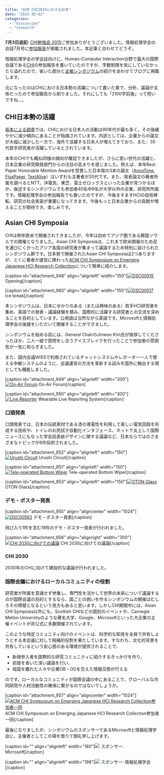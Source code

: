 ```yaml
---
title: "ACM CHI2015における日本"
date: "2015-05-03"
categories: 
  - "discussion"
  - "research"
---
```


**7月3日追記:** [CHI勉強会 2015](http://hci.tokyo/seminar/chi2015/)ご参加ありがとうございました。情報処理学会の会誌7月号に[参加報告](http://id.nii.ac.jp/1001/00142321/)が掲載されました。本記事と合わせてどうぞ。

情報処理学会の学会誌向けに、Human-Computer Interaction分野で最大の国際会議である[CHI](http://chi2015.acm.org/)の参加報告を書いていたのですが、字数制限を気にしていなかったら溢れたので、省いた部分と[主催シンポジウム](http://hci.tokyo)の紹介をあわせてブログに掲載します。

元になったのはCHIにおける日本勢の活躍について書いた章で、分析、議論が主体だったので参加報告から削りました。それにしても「2100字前後」って短いですね…。

## CHI日本勢の活躍

[坂本による調査](http://daisukesakamoto.jp/articles/Analysis-of-Japanese-Research-Activities-on-the-CHI-Conference)では、CHIにおける日本人の活動は90年代が最も多く、その後緩やかに減少傾向にあることが指摘されています。内訳としては、企業からの論文が大幅に減少した一方で、海外で活躍する日本人が増えてきており、また、30代若手研究者が活躍しているとされています。

本年のCHIでも概ね同様の傾向が確認できましたが、さらに若い世代の活躍と、日本企業の研究開発部門からの注目の高まりを感じました。例えば、本年Best Paper Honorable Mention Awardを受賞した日本発の3本の論文（[AnnoTone](http://tealang.info/works/annotone.html), [FluxPaper](http://masaogata.com/projects/fluxpaper/), [TextAlive](http://junkato.jp/ja/textalive/)）はいずれも主著者が20代です。また、発表論文の著者所属を調べるとNTT、沖電気、東芝、富士ゼロックスといった企業が見つかるほか、後述するシンポジウムでも参加者40名中9名が大学以外の企業、研究所所属です。情報処理学会の参加報告でも書いたのですが、今後ますますHCIの技術移転、研究の社会実装が重要になってきます。今後もっと日本企業からの貢献が増えることが期待でき、楽しみです。

## Asian CHI Symposia

CHIは例年欧米で開催されてきましたが、今年は初めてアジア圏である韓国ソウルでの開催となりました。Asian CHI Symposiaは、これまで欧米開催のため足を運びにくかったアジア各国の研究者が集まって議論するため特別に設けられたシンポジウム群です。日本発で開催されたAsian CHI Symposiaは2つありますが、とくに著者が運営に携わった[ACM CHI Symposium on Emerging Japanese HCI Research Collection](http://hci.tokyo)について簡単に紹介します。

\[caption id="attachment\_948" align="alignleft" width="150"\][![DSC00515](images/DSC00515-150x150.jpg)](http://junkato.jp/ja/blog/wp-content/uploads/2015/05/DSC00515.jpg) Opening\[/caption\]

\[caption id="attachment\_960" align="alignleft" width="150"\][![DSC00517](images/DSC00517-150x150.jpg)](http://junkato.jp/ja/blog/wp-content/uploads/2015/05/DSC00517.jpg) Ice break\[/caption\]

本シンポジウムは、日本にゆかりのある（または興味のある）若手HCI研究者を集め、英語での発表・議論経験を積み、国際的に活躍する研究者との交流を深めることを目的としています。公用語は当然ながら英語です。Microsoftと情報処理学会の後援をいただいて開催することができました。

シンポジウムを始める前には、General ChairのJinwoo Kim氏が挨拶してくださったほか、二人一組で質問をし合うアイスブレイクを行ったことで参加者の雰囲気が一気に和らぎました。

また、国内会議WISSで利用されているチャットシステムやレポーター一人で使える中継システムのように、会議運営の方法を革新する試みを国外に輸出する場としても機能しました。

\[caption id="attachment\_949" align="alignleft" width="300"\][![On-Air Forum](images/DSC00518-300x200.jpg)](http://junkato.jp/ja/blog/wp-content/uploads/2015/05/DSC00518.jpg) On-Air Forum\[/caption\]

\[caption id="attachment\_950" align="alignleft" width="300"\][![Live Reporter](images/DSC00524-300x200.jpg)](http://junkato.jp/ja/blog/wp-content/uploads/2015/05/DSC00524.jpg) Wearable Live Reporting System\[/caption\]

### 口頭発表

口頭発表では、日本の伝統素材である漆の導電性を利用して美しい電気回路を形成する技術や、トイレのお尻拭き自動化インタフェース、ネットで炎上して国際ニュースにもなった学会誌表紙デザインに関する議論など、日本ならではのさまざまなトピックが6件採択されました。

\[caption id="attachment\_952" align="alignleft" width="150"\][![Urushi Circuit](images/DSC00534-150x150.jpg)](http://junkato.jp/ja/blog/wp-content/uploads/2015/05/DSC00534.jpg) Urushi Circuit\[/caption\]

\[caption id="attachment\_951" align="alignleft" width="150"\][![Tele-operated Bottom Wiper](images/DSC00531-150x150.jpg)](http://junkato.jp/ja/blog/wp-content/uploads/2015/05/DSC00531.jpg) Tele-operated Bottom Wiper\[/caption\]

\[caption id="attachment\_953" align="alignleft" width="150"\][![OTON Glass](images/DSC00550-150x150.jpg)](http://junkato.jp/ja/blog/wp-content/uploads/2015/05/DSC00550.jpg) OTON Glass\[/caption\]

### デモ・ポスター発表

\[caption id="attachment\_955" align="aligncenter" width="1024"\][![DSC00562](images/DSC00562-1024x682.jpg)](http://junkato.jp/ja/blog/wp-content/uploads/2015/05/DSC00562.jpg) デモ・ポスター発表\[/caption\]

飛び入り1件を含む18件のデモ・ポスター発表が行われました。

\[caption id="attachment\_956" align="alignright" width="300"\][![CHI 2030に向けての議論](images/DSC00564-300x119.jpg)](http://junkato.jp/ja/blog/wp-content/uploads/2015/05/DSC00564.jpg) CHI 2030に向けての議論\[/caption\]

### CHI 2030

2030年のCHIに向けて建設的な議論が行われました。

### 国際会議におけるローカルコミュニティの役割

研究者が所属を意識せず参集し、専門性を活かして世界の未来について議論するのが国際会議の目的とするなら、国ごとの囲いを作るシンポジウムの開催はむしろその障壁となるという見方もあると思います。しかしCHI期間中には、Asian CHI Symposia以外にも、Scottish CHIなどの国別のイベントや、Carnegie Mellon Universityのような著名大学、Google、Microsoftといった大企業の主催イベントが非公式に多数開催されています。

このような特定コミュニティ向けのイベントは、科学的な知見を全員で共有しようとする本会議に対して相補的役割を果たしています。すなわち、文化的背景を共有しているという安心感のある環境が提供されることで、

- 新規参入者を国際的な研究コミュニティに紹介するきっかけを作り、
- 前提を省いた深い議論を行い、
- 祖国を離れた人々や企業OB・OGを交えた情報交換が行える

のです。ローカルなコミュニティが国際会議の中にあることで、グローバルな共同研究や人材流動性の確保に繋がるのではないでしょうか。

\[caption id="attachment\_957" align="aligncenter" width="1024"\][![ACM CHI Symposium on Emerging Japanese HCI Research Collection参加者一同](images/DSC00573-1024x682.jpg)](http://junkato.jp/ja/blog/wp-content/uploads/2015/05/DSC00573.jpg) ACM CHI Symposium on Emerging Japanese HCI Research Collection参加者一同\[/caption\]

最後になりましたが、シンポジウムのスポンサーであるMicrosoftと情報処理学会に、主催者としてこの場を借りて御礼申し上げます。

\[caption id="" align="alignleft" width="180"\][![](images/sponsor-msft.png)](http://www.microsoft.com/) スポンサー: Microsoft\[/caption\]

\[caption id="" align="alignleft" width="198"\][![](images/sponsor-ipsj.png)](https://www.ipsj.or.jp/) スポンサー: 情報処理学会\[/caption\]
